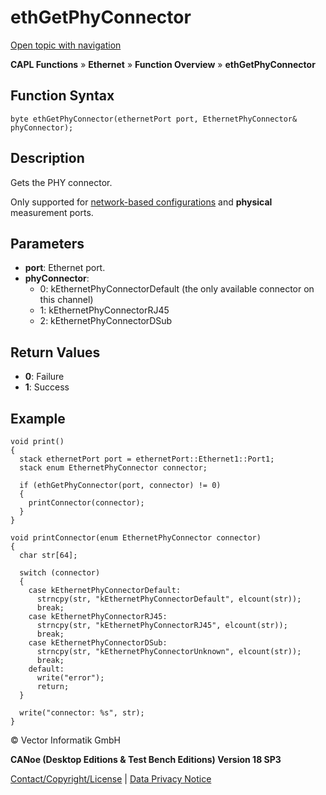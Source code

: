 # ethGetPhyConnector

[Open topic with navigation](../../../../../CANoeDEFamily.htm#Topics/CAPLFunctions/IP/Functions/CAPLfunctionEthGetPhyConnector.md)

**CAPL Functions** » **Ethernet** » **Function Overview** » **ethGetPhyConnector**

## Function Syntax

```plaintext
byte ethGetPhyConnector(ethernetPort port, EthernetPhyConnector& phyConnector);
```

## Description

Gets the PHY connector.

Only supported for [network-based configurations](../../../CANoeCANalyzer/Ethernet/EthernetPortBasedNetworkAccess.md) and **physical** measurement ports.

## Parameters

- **port**: Ethernet port.
- **phyConnector**:
  - 0: kEthernetPhyConnectorDefault (the only available connector on this channel)
  - 1: kEthernetPhyConnectorRJ45
  - 2: kEthernetPhyConnectorDSub

## Return Values

- **0**: Failure
- **1**: Success

## Example

```plaintext
void print()
{
  stack ethernetPort port = ethernetPort::Ethernet1::Port1;
  stack enum EthernetPhyConnector connector;

  if (ethGetPhyConnector(port, connector) != 0)
  {
    printConnector(connector);
  }
}

void printConnector(enum EthernetPhyConnector connector)
{
  char str[64];

  switch (connector)
  {
    case kEthernetPhyConnectorDefault:
      strncpy(str, "kEthernetPhyConnectorDefault", elcount(str));
      break;
    case kEthernetPhyConnectorRJ45:
      strncpy(str, "kEthernetPhyConnectorRJ45", elcount(str));
      break;
    case kEthernetPhyConnectorDSub:
      strncpy(str, "kEthernetPhyConnectorUnknown", elcount(str));
      break;
    default:
      write("error");
      return;
  }

  write("connector: %s", str);
}
```

© Vector Informatik GmbH

**CANoe (Desktop Editions & Test Bench Editions) Version 18 SP3**

[Contact/Copyright/License](../../../Shared/ContactCopyrightLicense.md) | [Data Privacy Notice](https://www.vector.com/int/en/company/get-info/privacy-policy/)